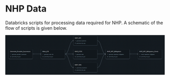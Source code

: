 # NHP Data

Databricks scripts for processing data required for NHP.
A schematic of the flow of scripts is given below.

![Flowchart description the order in which to run the scripts](databricks-flow.png)
